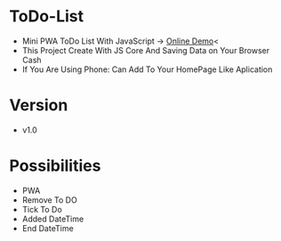 # ToDo-List
* Mini PWA ToDo List With JavaScript -> <a href="https://arash-ariaye.github.io/ToDo-List/">Online Demo</a><
* This Project Create With JS Core And Saving Data on Your Browser Cash
* If You Are Using Phone: Can Add To Your HomePage Like Aplication

# Version
* v1.0

# Possibilities
* PWA
* Remove To DO
* Tick To Do
* Added DateTime
* End DateTime

